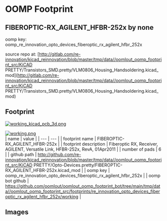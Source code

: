 # OOMP Footprint  
## FIBEROPTIC-RX_AGILENT_HFBR-252x  by none  
  
oomp key: oomp_re_innovation_opto_devices_fiberoptic_rx_agilent_hfbr_252x  
  
source repo at: [http://gitlab.com/re-innovation/kicad_reinnovation/blob/master/tmp/data//oomlout_oomp_footprint_src/KiCAD PRETTY/Transistors_SMD.pretty/VLM0806_Housing_Handsoldering.kicad_mod](http://gitlab.com/re-innovation/kicad_reinnovation/blob/master/tmp/data//oomlout_oomp_footprint_src/KiCAD PRETTY/Transistors_SMD.pretty/VLM0806_Housing_Handsoldering.kicad_mod)  
## Footprint  
  
[![working_kicad_pcb_3d.png](working_kicad_pcb_3d_600.png)](working_kicad_pcb_3d.png)  
  
[![working.png](working_600.png)](working.png)  
| name | value | 
| --- | --- | 
| footprint name | FIBEROPTIC-RX_AGILENT_HFBR-252x | 
| footprint description | Fiberoptic RX, Receiver, AGILENT, Versatile Link, HFBR-252x, RevA, 01Apr2011 | 
| number of pads | 6 | 
| github path | http://github.com/re-innovation/kicad_reinnovation/blob/master/tmp/data//oomlout_oomp_footprint_src/KiCAD PRETTY/Opto-Devices.pretty/FIBEROPTIC-RX_AGILENT_HFBR-252x.kicad_mod | 
| oomp key | oomp_re_innovation_opto_devices_fiberoptic_rx_agilent_hfbr_252x | 
| oomp bot github | https://github.com/oomlout/oomlout_oomp_footprint_bot/tree/main/tmp/data//oomlout_oomp_footprint_src/footprints/re_innovation_opto_devices_fiberoptic_rx_agilent_hfbr_252x/working | 
## Images  
